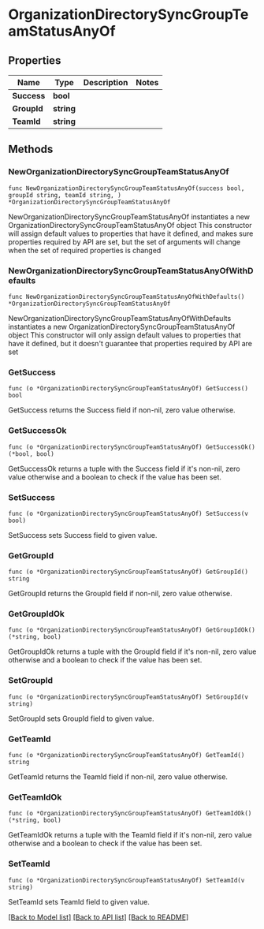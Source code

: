 # OrganizationDirectorySyncGroupTeamStatusAnyOf

## Properties

Name | Type | Description | Notes
------------ | ------------- | ------------- | -------------
**Success** | **bool** |  | 
**GroupId** | **string** |  | 
**TeamId** | **string** |  | 

## Methods

### NewOrganizationDirectorySyncGroupTeamStatusAnyOf

`func NewOrganizationDirectorySyncGroupTeamStatusAnyOf(success bool, groupId string, teamId string, ) *OrganizationDirectorySyncGroupTeamStatusAnyOf`

NewOrganizationDirectorySyncGroupTeamStatusAnyOf instantiates a new OrganizationDirectorySyncGroupTeamStatusAnyOf object
This constructor will assign default values to properties that have it defined,
and makes sure properties required by API are set, but the set of arguments
will change when the set of required properties is changed

### NewOrganizationDirectorySyncGroupTeamStatusAnyOfWithDefaults

`func NewOrganizationDirectorySyncGroupTeamStatusAnyOfWithDefaults() *OrganizationDirectorySyncGroupTeamStatusAnyOf`

NewOrganizationDirectorySyncGroupTeamStatusAnyOfWithDefaults instantiates a new OrganizationDirectorySyncGroupTeamStatusAnyOf object
This constructor will only assign default values to properties that have it defined,
but it doesn't guarantee that properties required by API are set

### GetSuccess

`func (o *OrganizationDirectorySyncGroupTeamStatusAnyOf) GetSuccess() bool`

GetSuccess returns the Success field if non-nil, zero value otherwise.

### GetSuccessOk

`func (o *OrganizationDirectorySyncGroupTeamStatusAnyOf) GetSuccessOk() (*bool, bool)`

GetSuccessOk returns a tuple with the Success field if it's non-nil, zero value otherwise
and a boolean to check if the value has been set.

### SetSuccess

`func (o *OrganizationDirectorySyncGroupTeamStatusAnyOf) SetSuccess(v bool)`

SetSuccess sets Success field to given value.


### GetGroupId

`func (o *OrganizationDirectorySyncGroupTeamStatusAnyOf) GetGroupId() string`

GetGroupId returns the GroupId field if non-nil, zero value otherwise.

### GetGroupIdOk

`func (o *OrganizationDirectorySyncGroupTeamStatusAnyOf) GetGroupIdOk() (*string, bool)`

GetGroupIdOk returns a tuple with the GroupId field if it's non-nil, zero value otherwise
and a boolean to check if the value has been set.

### SetGroupId

`func (o *OrganizationDirectorySyncGroupTeamStatusAnyOf) SetGroupId(v string)`

SetGroupId sets GroupId field to given value.


### GetTeamId

`func (o *OrganizationDirectorySyncGroupTeamStatusAnyOf) GetTeamId() string`

GetTeamId returns the TeamId field if non-nil, zero value otherwise.

### GetTeamIdOk

`func (o *OrganizationDirectorySyncGroupTeamStatusAnyOf) GetTeamIdOk() (*string, bool)`

GetTeamIdOk returns a tuple with the TeamId field if it's non-nil, zero value otherwise
and a boolean to check if the value has been set.

### SetTeamId

`func (o *OrganizationDirectorySyncGroupTeamStatusAnyOf) SetTeamId(v string)`

SetTeamId sets TeamId field to given value.



[[Back to Model list]](../README.md#documentation-for-models) [[Back to API list]](../README.md#documentation-for-api-endpoints) [[Back to README]](../README.md)



